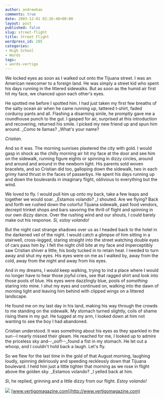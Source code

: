 ```yaml
---
author: andrewhao
comments: true
date: 2003-12-01 02:26:40+00:00
layout: post
published: false
slug: street-flight
title: Street Flight
wordpress_id: 285
categories:
- High School
- Words
tags:
- words-vertigo
---
```


We locked eyes as soon as I walked out onto the Tijuana street. I was an American newcomer to a foreign land. He was simply a street kid who spent his days running in the littered sidewalks. But as soon as the humid air first hit my face, we chanced upon each other's eyes.

He spotted me before I spotted him. I had just taken my first few breaths of the salty ocean air when he came running up, tattered t-shirt, faded corduroy pants and all. Flashing a disarming smile, he promptly gave me a roundhouse punch to the gut. I gasped for air, surprised at this introduction and recovering, returned his smile. I picked my new friend up and spun him around. _Como te llamas? _What's your name?

_Cristian._

And so it was. The morning sunrises plastered the city with gold. I would gasp in shock as the chilly morning air hit my face at the door and see him on the sidewalk, running figure eights or spinning in dizzy circles, around and around and around in the newborn light. His parents sold woven bracelets, and so Cristian did too, galloping down the sidewalk, two in each grimy hand thrust in the faces of passerbys. He spent his days running up and down the boulevards in imaginary flight, oblivious to everything but the wind.

We loved to fly. I would pull him up onto my back, take a few leaps and together we would soar. _Estamos volando? _I shouted. Are we flying? Back and forth we rushed down the colorful Tijuana sidewalk, past food vendors, decrepit trinket shops and bars savoring the thrill of flight and spinning in our own dizzy dance. Over the rushing wind and our shouts, I could barely make out his response. _Si, estoy volando!_

But the night cast strange shadows over us as I headed back to the hotel in the darkened veil of the night. I would catch a glimpse of him sitting in a stairwell, cross-legged, staring straight into the street watching double eyes of cars pass him by. I felt the night chill bite at my face and imperceptibly saw Cristian shiver a little, his body tucked in to retain heat. I needed to turn away and shut my eyes. His eyes were on me as I walked by, away from the cold, away from the night and away from his eyes.

And in my dreams, I would keep walking, trying to ind a place where I would no longer have to hear those joyful cries, see that ragged shirt and look into those pools of blue. His eyes were dazzlingly blue, pools of _something_ staring into mine. I shut my eyes and continued on, walking into the dawn of morning light and leaving him behind with clipped wings on a littered landscape.

He found me on my last day in his land, making his way through the crowds to me standing on the sidewalk. My stomach turned slightly, coils of shame rising there in my gut. He tugged at my arm, I looked down at him not wanting to see the boy I had abandoned.

Cristian understood. It was something about his eyes as they sparkled in the sun--I nearly missed their gleam. He reached for me, I looked up to admire the priceless sky and--_oof!--_found a fist in my stomach. He let out a whoop, and I couldn't hold back a laugh. Let's fly.

So we flew for the last time in the gold of that August morning, laughing loudly, spinning deliriously and speeding recklessly down that Tijuana boulevard. I held him just a little tighter that morning as we rose in flight above the golden sky. _Estamos volando? _I yelled back at him.

_Si_, he replied, grinning and a little dizzy from our flight. _Estoy volando!_

![](http://g9labs.com/img/mexico/cristian.jpg)
[www.vertigomagazine.com](http://www.vertigomagazine.com)
